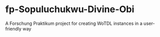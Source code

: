 # fp-Sopuluchukwu-Divine-Obi 

A Forschung Praktikum project for creating WoTDL instances in a user-friendly way